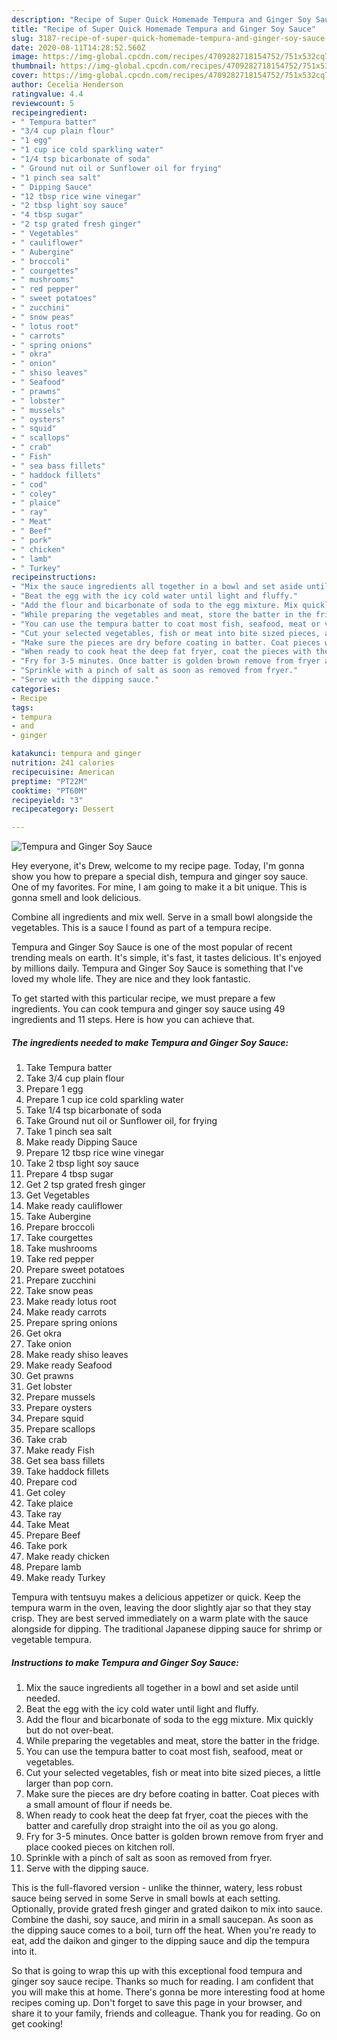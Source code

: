 ```yaml
---
description: "Recipe of Super Quick Homemade Tempura and Ginger Soy Sauce"
title: "Recipe of Super Quick Homemade Tempura and Ginger Soy Sauce"
slug: 3187-recipe-of-super-quick-homemade-tempura-and-ginger-soy-sauce
date: 2020-08-11T14:28:52.560Z
image: https://img-global.cpcdn.com/recipes/4709282718154752/751x532cq70/tempura-and-ginger-soy-sauce-recipe-main-photo.jpg
thumbnail: https://img-global.cpcdn.com/recipes/4709282718154752/751x532cq70/tempura-and-ginger-soy-sauce-recipe-main-photo.jpg
cover: https://img-global.cpcdn.com/recipes/4709282718154752/751x532cq70/tempura-and-ginger-soy-sauce-recipe-main-photo.jpg
author: Cecelia Henderson
ratingvalue: 4.4
reviewcount: 5
recipeingredient:
- " Tempura batter"
- "3/4 cup plain flour"
- "1 egg"
- "1 cup ice cold sparkling water"
- "1/4 tsp bicarbonate of soda"
- " Ground nut oil or Sunflower oil for frying"
- "1 pinch sea salt"
- " Dipping Sauce"
- "12 tbsp rice wine vinegar"
- "2 tbsp light soy sauce"
- "4 tbsp sugar"
- "2 tsp grated fresh ginger"
- " Vegetables"
- " cauliflower"
- " Aubergine"
- " broccoli"
- " courgettes"
- " mushrooms"
- " red pepper"
- " sweet potatoes"
- " zucchini"
- " snow peas"
- " lotus root"
- " carrots"
- " spring onions"
- " okra"
- " onion"
- " shiso leaves"
- " Seafood"
- " prawns"
- " lobster"
- " mussels"
- " oysters"
- " squid"
- " scallops"
- " crab"
- " Fish"
- " sea bass fillets"
- " haddock fillets"
- " cod"
- " coley"
- " plaice"
- " ray"
- " Meat"
- " Beef"
- " pork"
- " chicken"
- " lamb"
- " Turkey"
recipeinstructions:
- "Mix the sauce ingredients all together in a bowl and set aside until needed."
- "Beat the egg with the icy cold water until light and fluffy."
- "Add the flour and bicarbonate of soda to the egg mixture. Mix quickly but do not over-beat."
- "While preparing the vegetables and meat, store the batter in the fridge."
- "You can use the tempura batter to coat most fish, seafood, meat or vegetables."
- "Cut your selected vegetables, fish or meat into bite sized pieces, a little larger than pop corn."
- "Make sure the pieces are dry before coating in batter. Coat pieces with a small amount of flour if needs be."
- "When ready to cook heat the deep fat fryer, coat the pieces with the batter and carefully drop straight into the oil as you go along."
- "Fry for 3-5 minutes. Once batter is golden brown remove from fryer and place cooked pieces on kitchen roll."
- "Sprinkle with a pinch of salt as soon as removed from fryer."
- "Serve with the dipping sauce."
categories:
- Recipe
tags:
- tempura
- and
- ginger

katakunci: tempura and ginger 
nutrition: 241 calories
recipecuisine: American
preptime: "PT22M"
cooktime: "PT60M"
recipeyield: "3"
recipecategory: Dessert

---
```



![Tempura and Ginger Soy Sauce](https://img-global.cpcdn.com/recipes/4709282718154752/751x532cq70/tempura-and-ginger-soy-sauce-recipe-main-photo.jpg)

Hey everyone, it's Drew, welcome to my recipe page. Today, I'm gonna show you how to prepare a special dish, tempura and ginger soy sauce. One of my favorites. For mine, I am going to make it a bit unique. This is gonna smell and look delicious.

Combine all ingredients and mix well. Serve in a small bowl alongside the vegetables. This is a sauce I found as part of a tempura recipe.

Tempura and Ginger Soy Sauce is one of the most popular of recent trending meals on earth. It's simple, it's fast, it tastes delicious. It's enjoyed by millions daily. Tempura and Ginger Soy Sauce is something that I've loved my whole life. They are nice and they look fantastic.


To get started with this particular recipe, we must prepare a few ingredients. You can cook tempura and ginger soy sauce using 49 ingredients and 11 steps. Here is how you can achieve that.

<!--inarticleads1-->

##### The ingredients needed to make Tempura and Ginger Soy Sauce:

1. Take  Tempura batter
1. Take 3/4 cup plain flour
1. Prepare 1 egg
1. Prepare 1 cup ice cold sparkling water
1. Take 1/4 tsp bicarbonate of soda
1. Take  Ground nut oil or Sunflower oil, for frying
1. Take 1 pinch sea salt
1. Make ready  Dipping Sauce
1. Prepare 12 tbsp rice wine vinegar
1. Take 2 tbsp light soy sauce
1. Prepare 4 tbsp sugar
1. Get 2 tsp grated fresh ginger
1. Get  Vegetables
1. Make ready  cauliflower
1. Take  Aubergine
1. Prepare  broccoli
1. Take  courgettes
1. Take  mushrooms
1. Take  red pepper
1. Prepare  sweet potatoes
1. Prepare  zucchini
1. Take  snow peas
1. Make ready  lotus root
1. Make ready  carrots
1. Prepare  spring onions
1. Get  okra
1. Take  onion
1. Make ready  shiso leaves
1. Make ready  Seafood
1. Get  prawns
1. Get  lobster
1. Prepare  mussels
1. Prepare  oysters
1. Prepare  squid
1. Prepare  scallops
1. Take  crab
1. Make ready  Fish
1. Get  sea bass fillets
1. Take  haddock fillets
1. Prepare  cod
1. Get  coley
1. Take  plaice
1. Take  ray
1. Take  Meat
1. Prepare  Beef
1. Take  pork
1. Make ready  chicken
1. Prepare  lamb
1. Make ready  Turkey


Tempura with tentsuyu makes a delicious appetizer or quick. Keep the tempura warm in the oven, leaving the door slightly ajar so that they stay crisp. They are best served immediately on a warm plate with the sauce alongside for dipping. The traditional Japanese dipping sauce for shrimp or vegetable tempura. 

<!--inarticleads2-->

##### Instructions to make Tempura and Ginger Soy Sauce:

1. Mix the sauce ingredients all together in a bowl and set aside until needed.
1. Beat the egg with the icy cold water until light and fluffy.
1. Add the flour and bicarbonate of soda to the egg mixture. Mix quickly but do not over-beat.
1. While preparing the vegetables and meat, store the batter in the fridge.
1. You can use the tempura batter to coat most fish, seafood, meat or vegetables.
1. Cut your selected vegetables, fish or meat into bite sized pieces, a little larger than pop corn.
1. Make sure the pieces are dry before coating in batter. Coat pieces with a small amount of flour if needs be.
1. When ready to cook heat the deep fat fryer, coat the pieces with the batter and carefully drop straight into the oil as you go along.
1. Fry for 3-5 minutes. Once batter is golden brown remove from fryer and place cooked pieces on kitchen roll.
1. Sprinkle with a pinch of salt as soon as removed from fryer.
1. Serve with the dipping sauce.


This is the full-flavored version - unlike the thinner, watery, less robust sauce being served in some Serve in small bowls at each setting. Optionally, provide grated fresh ginger and grated daikon to mix into sauce. Combine the dashi, soy sauce, and mirin in a small saucepan. As soon as the dipping sauce comes to a boil, turn off the heat. When you&#39;re ready to eat, add the daikon and ginger to the dipping sauce and dip the tempura into it. 

So that is going to wrap this up with this exceptional food tempura and ginger soy sauce recipe. Thanks so much for reading. I am confident that you will make this at home. There's gonna be more interesting food at home recipes coming up. Don't forget to save this page in your browser, and share it to your family, friends and colleague. Thank you for reading. Go on get cooking!
